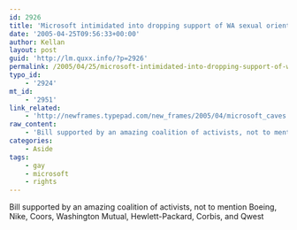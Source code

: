 ```yaml
---
id: 2926
title: 'Microsoft intimidated into dropping support of WA sexual orientation anti-discrimination bill'
date: '2005-04-25T09:56:33+00:00'
author: Kellan
layout: post
guid: 'http://lm.quxx.info/?p=2926'
permalink: /2005/04/25/microsoft-intimidated-into-dropping-support-of-wa-sexual-orientation-anti-discrimination-bill/
typo_id:
    - '2924'
mt_id:
    - '2951'
link_related:
    - 'http://newframes.typepad.com/new_frames/2005/04/microsoft_caves.html'
raw_content:
    - 'Bill supported by an amazing coalition of activists, not to mention Boeing, Nike, Coors, Washington Mutual, Hewlett-Packard, Corbis, and Qwest'
categories:
    - Aside
tags:
    - gay
    - microsoft
    - rights
---
```


Bill supported by an amazing coalition of activists, not to mention Boeing, Nike, Coors, Washington Mutual, Hewlett-Packard, Corbis, and Qwest